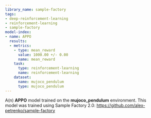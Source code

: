 ```yaml
---
library_name: sample-factory
tags:
- deep-reinforcement-learning
- reinforcement-learning
- sample-factory
model-index:
- name: APPO
  results:
  - metrics:
    - type: mean_reward
      value: 1000.00 +/- 0.00
      name: mean_reward
    task:
      type: reinforcement-learning
      name: reinforcement-learning
    dataset:
      name: mujoco_pendulum
      type: mujoco_pendulum
---
```


A(n) **APPO** model trained on the **mujoco_pendulum** environment.
This model was trained using Sample Factory 2.0: https://github.com/alex-petrenko/sample-factory
    